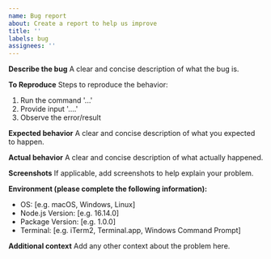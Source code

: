 ```yaml
---
name: Bug report
about: Create a report to help us improve
title: ''
labels: bug
assignees: ''
---
```


**Describe the bug**
A clear and concise description of what the bug is.

**To Reproduce**
Steps to reproduce the behavior:
1. Run the command '...'
2. Provide input '....'
3. Observe the error/result

**Expected behavior**
A clear and concise description of what you expected to happen.

**Actual behavior**
A clear and concise description of what actually happened.

**Screenshots**
If applicable, add screenshots to help explain your problem.

**Environment (please complete the following information):**
- OS: [e.g. macOS, Windows, Linux]
- Node.js Version: [e.g. 16.14.0]
- Package Version: [e.g. 1.0.0]
- Terminal: [e.g. iTerm2, Terminal.app, Windows Command Prompt]

**Additional context**
Add any other context about the problem here.
